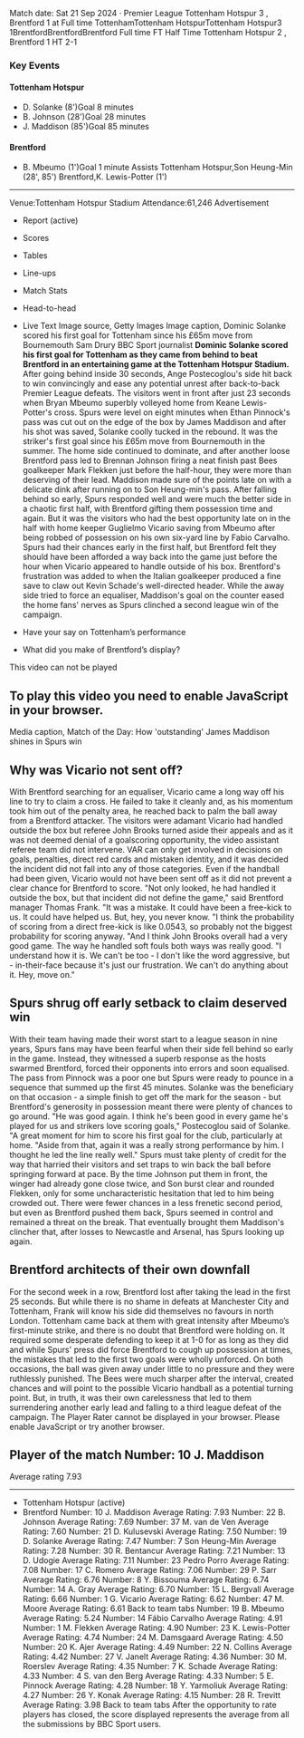 Match date: Sat 21 Sep 2024
‧
Premier League
Tottenham Hotspur 3 , Brentford 1 at Full time
TottenhamTottenham HotspurTottenham Hotspur3
1BrentfordBrentfordBrentford
Full time
FT
Half Time Tottenham Hotspur 2 , Brentford 1
HT 2-1
### Key Events
#### Tottenham Hotspur
-   D. Solanke (8')Goal 8 minutes
-   B. Johnson (28')Goal 28 minutes
-   J. Maddison (85')Goal 85 minutes
#### Brentford
-   B. Mbeumo (1')Goal 1 minute
Assists
Tottenham Hotspur,Son Heung-Min (28', 85')
Brentford,K. Lewis-Potter (1')
___
Venue:Tottenham Hotspur Stadium
Attendance:61,246
Advertisement
-   Report (active)
-   Scores
-   Tables
-   Line-ups
-   Match Stats
-   Head-to-head
-   Live Text
Image source, Getty Images
Image caption,
Dominic Solanke scored his first goal for Tottenham since his £65m move from Bournemouth
Sam Drury
BBC Sport journalist
**Dominic Solanke scored his first goal for Tottenham as they came from behind to beat Brentford in an entertaining game at the Tottenham Hotspur Stadium.**
After going behind inside 30 seconds, Ange Postecoglou's side hit back to win convincingly and ease any potential unrest after back-to-back Premier League defeats.
The visitors went in front after just 23 seconds when Bryan Mbeumo superbly volleyed home from Keane Lewis-Potter's cross.
Spurs were level on eight minutes when Ethan Pinnock's pass was cut out on the edge of the box by James Maddison and after his shot was saved, Solanke coolly tucked in the rebound.
It was the striker's first goal since his £65m move from Bournemouth in the summer.
The home side continued to dominate, and after another loose Brentford pass led to Brennan Johnson firing a neat finish past Bees goalkeeper Mark Flekken just before the half-hour, they were more than deserving of their lead.
Maddison made sure of the points late on with a delicate dink after running on to Son Heung-min's pass.
After falling behind so early, Spurs responded well and were much the better side in a chaotic first half, with Brentford gifting them possession time and again.
But it was the visitors who had the best opportunity late on in the half with home keeper Guglielmo Vicario saving from Mbeumo after being robbed of possession on his own six-yard line by Fabio Carvalho.
Spurs had their chances early in the first half, but Brentford felt they should have been afforded a way back into the game just before the hour when Vicario appeared to handle outside of his box.
Brentford's frustration was added to when the Italian goalkeeper produced a fine save to claw out Kevin Schade's well-directed header.
While the away side tried to force an equaliser, Maddison's goal on the counter eased the home fans' nerves as Spurs clinched a second league win of the campaign.
-   Have your say on Tottenham’s performance
    
-   What did you make of Brentford’s display?
    
This video can not be played
## To play this video you need to enable JavaScript in your browser.
Media caption,
Match of the Day: How 'outstanding' James Maddison shines in Spurs win
## Why was Vicario not sent off?
With Brentford searching for an equaliser, Vicario came a long way off his line to try to claim a cross.
He failed to take it cleanly and, as his momentum took him out of the penalty area, he reached back to palm the ball away from a Brentford attacker.
The visitors were adamant Vicario had handled outside the box but referee John Brooks turned aside their appeals and as it was not deemed denial of a goalscoring opportunity, the video assistant referee team did not intervene.
VAR can only get involved in decisions on goals, penalties, direct red cards and mistaken identity, and it was decided the incident did not fall into any of those categories.
Even if the handball had been given, Vicario would not have been sent off as it did not prevent a clear chance for Brentford to score.
"Not only looked, he had handled it outside the box, but that incident did not define the game," said Brentford manager Thomas Frank.
"It was a mistake. It could have been a free-kick to us. It could have helped us. But, hey, you never know.
"I think the probability of scoring from a direct free-kick is like 0.0543, so probably not the biggest probability for scoring anyway.
"And I think John Brooks overall had a very good game. The way he handled soft fouls both ways was really good.
"I understand how it is. We can't be too - I don't like the word aggressive, but - in-their-face because it's just our frustration. We can't do anything about it. Hey, move on."
## Spurs shrug off early setback to claim deserved win
With their team having made their worst start to a league season in nine years, Spurs fans may have been fearful when their side fell behind so early in the game.
Instead, they witnessed a superb response as the hosts swarmed Brentford, forced their opponents into errors and soon equalised.
The pass from Pinnock was a poor one but Spurs were ready to pounce in a sequence that summed up the first 45 minutes.
Solanke was the beneficiary on that occasion - a simple finish to get off the mark for the season - but Brentford's generosity in possession meant there were plenty of chances to go around.
"He was good again. I think he's been good in every game he's played for us and strikers love scoring goals," Postecoglou said of Solanke.
"A great moment for him to score his first goal for the club, particularly at home.
"Aside from that, again it was a really strong performance by him. I thought he led the line really well."
Spurs must take plenty of credit for the way that harried their visitors and set traps to win back the ball before springing forward at pace.
By the time Johnson put them in front, the winger had already gone close twice, and Son burst clear and rounded Flekken, only for some uncharacteristic hesitation that led to him being crowded out.
There were fewer chances in a less frenetic second period, but even as Brentford pushed them back, Spurs seemed in control and remained a threat on the break.
That eventually brought them Maddison's clincher that, after losses to Newcastle and Arsenal, has Spurs looking up again.
## Brentford architects of their own downfall
For the second week in a row, Brentford lost after taking the lead in the first 25 seconds.
But while there is no shame in defeats at Manchester City and Tottenham, Frank will know his side did themselves no favours in north London.
Tottenham came back at them with great intensity after Mbeumo’s first-minute strike, and there is no doubt that Brentford were holding on.
It required some desperate defending to keep it at 1-0 for as long as they did and while Spurs' press did force Brentford to cough up possession at times, the mistakes that led to the first two goals were wholly unforced.
On both occasions, the ball was given away under little to no pressure and they were ruthlessly punished.
The Bees were much sharper after the interval, created chances and will point to the possible Vicario handball as a potential turning point.
But, in truth, it was their own carelessness that led to them surrendering another early lead and falling to a third league defeat of the campaign.
The Player Rater cannot be displayed in your browser. Please enable JavaScript or try another browser.
## Player of the match Number: 10 J. Maddison
Average rating 7.93
___
-   Tottenham Hotspur (active)
-   Brentford
Number: 10 J. Maddison
Average Rating: 7.93
Number: 22 B. Johnson
Average Rating: 7.69
Number: 37 M. van de Ven
Average Rating: 7.60
Number: 21 D. Kulusevski
Average Rating: 7.50
Number: 19 D. Solanke
Average Rating: 7.47
Number: 7 Son Heung-Min
Average Rating: 7.28
Number: 30 R. Bentancur
Average Rating: 7.21
Number: 13 D. Udogie
Average Rating: 7.11
Number: 23 Pedro Porro
Average Rating: 7.08
Number: 17 C. Romero
Average Rating: 7.06
Number: 29 P. Sarr
Average Rating: 6.76
Number: 8 Y. Bissouma
Average Rating: 6.74
Number: 14 A. Gray
Average Rating: 6.70
Number: 15 L. Bergvall
Average Rating: 6.66
Number: 1 G. Vicario
Average Rating: 6.62
Number: 47 M. Moore
Average Rating: 6.61
Back to team tabs
Number: 19 B. Mbeumo
Average Rating: 5.24
Number: 14 Fábio Carvalho
Average Rating: 4.91
Number: 1 M. Flekken
Average Rating: 4.90
Number: 23 K. Lewis-Potter
Average Rating: 4.74
Number: 24 M. Damsgaard
Average Rating: 4.50
Number: 20 K. Ajer
Average Rating: 4.49
Number: 22 N. Collins
Average Rating: 4.42
Number: 27 V. Janelt
Average Rating: 4.36
Number: 30 M. Roerslev
Average Rating: 4.35
Number: 7 K. Schade
Average Rating: 4.33
Number: 4 S. van den Berg
Average Rating: 4.33
Number: 5 E. Pinnock
Average Rating: 4.28
Number: 18 Y. Yarmoliuk
Average Rating: 4.27
Number: 26 Y. Konak
Average Rating: 4.15
Number: 28 R. Trevitt
Average Rating: 3.98
Back to team tabs
After the opportunity to rate players has closed, the score displayed represents the average from all the submissions by BBC Sport users.